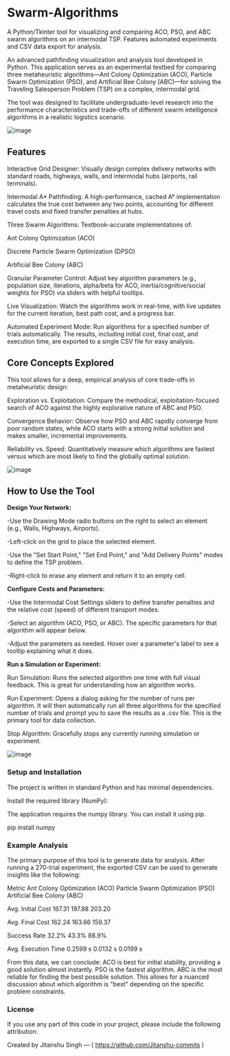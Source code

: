 # Swarm-Algorithms
A Python/Tkinter tool for visualizing and comparing ACO, PSO, and ABC swarm algorithms on an intermodal TSP. Features automated experiments and CSV data export for analysis.

An advanced pathfinding visualization and analysis tool developed in Python. This application serves as an experimental testbed for comparing three metaheuristic algorithms—Ant Colony Optimization (ACO), Particle Swarm Optimization (PSO), and Artificial Bee Colony (ABC)—for solving the Traveling Salesperson Problem (TSP) on a complex, intermodal grid.

The tool was designed to facilitate undergraduate-level research into the performance characteristics and trade-offs of different swarm intelligence algorithms in a realistic logistics scenario.

![image](https://github.com/user-attachments/assets/a7d7e621-5673-41ea-a84b-9b72b3b4c487)

##  **Features**
Interactive Grid Designer: Visually design complex delivery networks with standard roads, highways, walls, and intermodal hubs (airports, rail terminals).

Intermodal A* Pathfinding: A high-performance, cached A* implementation calculates the true cost between any two points, accounting for different travel costs and fixed transfer penalties at hubs.

Three Swarm Algorithms: Textbook-accurate implementations of:

Ant Colony Optimization (ACO)

Discrete Particle Swarm Optimization (DPSO)

Artificial Bee Colony (ABC)

Granular Parameter Control: Adjust key algorithm parameters (e.g., population size, iterations, alpha/beta for ACO, inertia/cognitive/social weights for PSO) via sliders with helpful tooltips.

Live Visualization: Watch the algorithms work in real-time, with live updates for the current iteration, best path cost, and a progress bar.

Automated Experiment Mode: Run algorithms for a specified number of trials automatically. The results, including initial cost, final cost, and execution time, are exported to a single CSV file for easy analysis.

## **Core Concepts Explored**
This tool allows for a deep, empirical analysis of core trade-offs in metaheuristic design:

Exploration vs. Exploitation: Compare the methodical, exploitation-focused search of ACO against the highly explorative nature of ABC and PSO.

Convergence Behavior: Observe how PSO and ABC rapidly converge from poor random states, while ACO starts with a strong initial solution and makes smaller, incremental improvements.

Reliability vs. Speed: Quantitatively measure which algorithms are fastest versus which are most likely to find the globally optimal solution.

![image](https://github.com/user-attachments/assets/666ee7eb-5f02-459a-b2a9-126d74229f95)

## **How to Use the Tool**
**Design Your Network:**

-Use the Drawing Mode radio buttons on the right to select an element (e.g., Walls, Highways, Airports).

-Left-click on the grid to place the selected element.

-Use the "Set Start Point," "Set End Point," and "Add Delivery Points" modes to define the TSP problem.

-Right-click to erase any element and return it to an empty cell.

**Configure Costs and Parameters:**

-Use the Intermodal Cost Settings sliders to define transfer penalties and the relative cost (speed) of different transport modes.

-Select an algorithm (ACO, PSO, or ABC). The specific parameters for that algorithm will appear below.

-Adjust the parameters as needed. Hover over a parameter's label to see a tooltip explaining what it does.

**Run a Simulation or Experiment:**

Run Simulation: Runs the selected algorithm one time with full visual feedback. This is great for understanding how an algorithm works.

Run Experiment: Opens a dialog asking for the number of runs per algorithm. It will then automatically run all three algorithms for the specified number of trials and prompt you to save the results as a .csv file. This is the primary tool for data collection.

Stop Algorithm: Gracefully stops any currently running simulation or experiment.

![image](https://github.com/user-attachments/assets/22e162cf-dee5-461e-885f-492538a36876)

### **Setup and Installation**
The project is written in standard Python and has minimal dependencies.

Install the required library (NumPy):

The application requires the numpy library. You can install it using pip.

pip install numpy


### **Example Analysis**
The primary purpose of this tool is to generate data for analysis. After running a 270-trial experiment, the exported CSV can be used to generate insights like the following:

Metric	Ant Colony Optimization (ACO)	Particle Swarm Optimization (PSO)	Artificial Bee Colony (ABC)

Avg. Initial Cost	167.31	197.88	203.20

Avg. Final Cost	162.24	163.66	159.37

Success Rate	32.2%	43.3%	88.9%

Avg. Execution Time	0.2599 s	0.0132 s	0.0199 s

From this data, we can conclude:
ACO is best for initial stability, providing a good solution almost instantly.
PSO is the fastest algorithm.
ABC is the most reliable for finding the best possible solution.
This allows for a nuanced discussion about which algorithm is "best" depending on the specific problem constraints.

### **License**

If you use any part of this code in your project, please include the following attribution:

Created by Jitanshu Singh — ( https://github.com/Jitanshu-commits )
